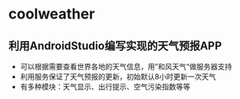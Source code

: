 # coolweather
## 利用AndroidStudio编写实现的天气预报APP
- 可以根据需要查看世界各地的天气信息，用”和风天气“做服务器支持
- 利用服务保证了天气预报的更新，初始默认8小时更新一次天气
- 有多种模块：天气显示、出行提示、空气污染指数等等
